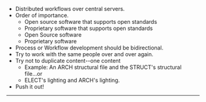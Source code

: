  - Distributed workflows over central servers.
 - Order of importance.
	 - Open source software that supports open standards
	 - Proprietary software that supports open standards
	 - Open Source software 
	 - Proprietary software
 - Process or Workflow development should be bidirectional.
 - Try to work with the same people over and over again.
 - Try not to duplicate content--one content
   - Example: An ARCH structural file and the STRUCT's structural file...or
   - ELECT's lighting and ARCH's lighting.
 - Push it out!


----------


